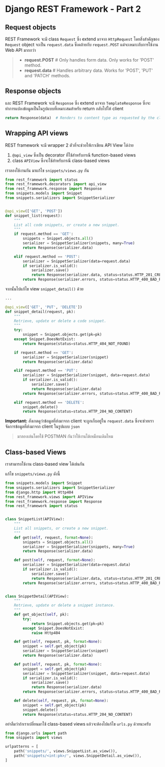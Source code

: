 # Django REST Framework - Part 2

## Request objects

REST Framework จะมี class `Request` ซึ่ง extend มาจาก `HttpRequest` โดยสิ่งสำคัญของ `Request` object จะเป็น `request.data` ซึ่งคล้ายกับ `request.POST` แต่จะเหมาะกับการใช้งาน Web API มากกว่า

> - **request.POST**  # Only handles form data.  Only works for 'POST' method.
> - **request.data**  # Handles arbitrary data.  Works for 'POST', 'PUT' and 'PATCH' methods.

## Response objects

และ REST Framework จะมี `Response` ซึ่ง extend มาจาก `TemplateResponse` ซึ่งจะทำการแปลงข้อมูลเป็นในรูปแบบที่เหมาะสมสำหรับ return กลับไปให้ client

```python
return Response(data)  # Renders to content type as requested by the client.
```

## Wrapping API views

REST framework จะมี wrapper 2 ตัวที่จะช่วยให้่เราเขียน API View ได้ง่าย

1. `@api_view` ซึ่งเป็น decorator ที่ใช้สำหรับกรณี function-based views
2. class `APIView` ซึ่งจะใช้สำหรับกรณี class-based views

เราลองใช้งานกัน มาแก้ไข `snippets/views.py` กัน

```python
from rest_framework import status
from rest_framework.decorators import api_view
from rest_framework.response import Response
from snippets.models import Snippet
from snippets.serializers import SnippetSerializer


@api_view(['GET', 'POST'])
def snippet_list(request):
    """
    List all code snippets, or create a new snippet.
    """
    if request.method == 'GET':
        snippets = Snippet.objects.all()
        serializer = SnippetSerializer(snippets, many=True)
        return Response(serializer.data)

    elif request.method == 'POST':
        serializer = SnippetSerializer(data=request.data)
        if serializer.is_valid():
            serializer.save()
            return Response(serializer.data, status=status.HTTP_201_CREATED)
        return Response(serializer.errors, status=status.HTTP_400_BAD_REQUEST)
```

จากนั้นไปแก้ไข view `snippet_detail()` ด้วย

```python
...

@api_view(['GET', 'PUT', 'DELETE'])
def snippet_detail(request, pk):
    """
    Retrieve, update or delete a code snippet.
    """
    try:
        snippet = Snippet.objects.get(pk=pk)
    except Snippet.DoesNotExist:
        return Response(status=status.HTTP_404_NOT_FOUND)

    if request.method == 'GET':
        serializer = SnippetSerializer(snippet)
        return Response(serializer.data)

    elif request.method == 'PUT':
        serializer = SnippetSerializer(snippet, data=request.data)
        if serializer.is_valid():
            serializer.save()
            return Response(serializer.data)
        return Response(serializer.errors, status=status.HTTP_400_BAD_REQUEST)

    elif request.method == 'DELETE':
        snippet.delete()
        return Response(status=status.HTTP_204_NO_CONTENT)
```

**Important:** สังเกตดูว่าข้อมูลที่ส่งมาจาก client จะถูกเก็บอยู่ใน `request.data` ซึ่งจะช่วยเราจัดการข้อมูลที่ส่งมาจาก client ในรูปแบบ `json`

> มาลองเล่นโดยใช้ POSTMAN กันว่าใช้งานได้เหมือนเดิมไหม

## Class-based Views

เราสามารถใช้งาน class-based view ได้เช่นกัน

แก้ไข `snippets/views.py` ดังนี้

```python
from snippets.models import Snippet
from snippets.serializers import SnippetSerializer
from django.http import Http404
from rest_framework.views import APIView
from rest_framework.response import Response
from rest_framework import status


class SnippetList(APIView):
    """
    List all snippets, or create a new snippet.
    """
    def get(self, request, format=None):
        snippets = Snippet.objects.all()
        serializer = SnippetSerializer(snippets, many=True)
        return Response(serializer.data)

    def post(self, request, format=None):
        serializer = SnippetSerializer(data=request.data)
        if serializer.is_valid():
            serializer.save()
            return Response(serializer.data, status=status.HTTP_201_CREATED)
        return Response(serializer.errors, status=status.HTTP_400_BAD_REQUEST)


class SnippetDetail(APIView):
    """
    Retrieve, update or delete a snippet instance.
    """
    def get_object(self, pk):
        try:
            return Snippet.objects.get(pk=pk)
        except Snippet.DoesNotExist:
            raise Http404

    def get(self, request, pk, format=None):
        snippet = self.get_object(pk)
        serializer = SnippetSerializer(snippet)
        return Response(serializer.data)

    def put(self, request, pk, format=None):
        snippet = self.get_object(pk)
        serializer = SnippetSerializer(snippet, data=request.data)
        if serializer.is_valid():
            serializer.save()
            return Response(serializer.data)
        return Response(serializer.errors, status=status.HTTP_400_BAD_REQUEST)

    def delete(self, request, pk, format=None):
        snippet = self.get_object(pk)
        snippet.delete()
        return Response(status=status.HTTP_204_NO_CONTENT)
```

อย่าลืมว่าถ้าเราเปลี่ยนมาใช้ class-based views แล้วจะต้องไปแก้ไข `urls.py` ด้วยนะครับ

```python
from django.urls import path
from snippets import views

urlpatterns = [
    path('snippets/', views.SnippetList.as_view()),
    path('snippets/<int:pk>/', views.SnippetDetail.as_view()),
]
```
